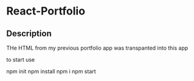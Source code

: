 # React-Portfolio

## Description

THe HTML from my previous portfolio app was transpanted into this app

to start use

npm init
npm install 
npm i
npm start